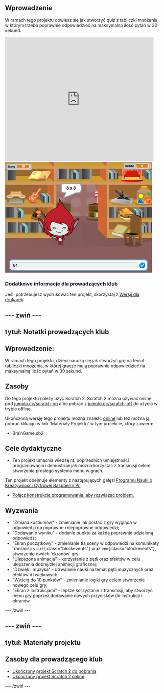 ## Wprowadzenie

W ramach tego projektu dowiesz się jak stworzyć quiz z tabliczki mnożenia, w którym trzeba poprawnie odpowiedzieć na maksymalną ilość pytań w 30 sekund.

<div class="scratch-preview">
  <iframe allowtransparency="true" width="485" height="402" src="https://scratch.mit.edu/projects/embed/42225768/?autostart=false" frameborder="0"></iframe>
  <img src="images/brain-final.png">
</div>

### Dodatkowe informacje dla prowadzących klub

Jeśli potrzebujesz wydrukować ten projekt, skorzystaj z [Wersji dla drukarek](https://projects.raspberrypi.org/en/projects/brain-game/print).

## \--- zwiń \---

## tytuł: Notatki prowadzących klub

## Wprowadzenie:

W ramach tego projektu, dzieci nauczą się jak stworzyć grę na temat tabliczki mnożenia, w której gracze mają poprawnie odpowiedzieć na maksymalną ilość pytań w 30 sekund.

## Zasoby

Do tego projektu należy użyć Scratch 2. Scratch 2 można używać online pod [jumpto.cc/scratch-on](http://jumpto.cc/scratch-on) albo pobrać z [jumpto.cc/scratch-off](http://jumpto.cc/scratch-off) do użycia w trybie offline.

Ukończoną wersję tego projektu można znaleźć [online](http://scratch.mit.edu/projects/42225768/#editor) lub też można ją pobrać klikając w link 'Materiały Projektu' w tym projekcie, który zawiera:

* BrainGame.sb2

## Cele dydaktyczne

* Ten projekt umacnia wiedzę nt. poprzednich umiejętności programowania i demostruje jak można korzystać z transmisji celem stworzenia prostego systemu menu w grach.

Ten projekt obejmuje elementy z następujących gałęzi [Programu Nauki o Kreatywności Cyfrowej Raspberry Pi.](http://rpf.io/curriculum):

* [Połącz konstrukcje programowania, aby rozwiązać problem.](https://www.raspberrypi.org/curriculum/programming/builder)

## Wyzwania

* "Zmiana kostiumów" - zmienianie jak postać z gry wygląda w odpowiedzi na poprawne i niepoprawne odpowiedzi;
* "Dodawanie wyniku" - dodanie punktu za każdą poprawnie udzieloną odpowiedź;
* "Ekran początkowy" - zmienianie tła sceny w odpowiedzi na komunikaty transmisji `start`{:class="blockevents"} oraz `end`{:class="blockevents"}, stworzenie dwóch 'ekranów' gry;
* "Ulepszona animacja" - korzystanie z pętli oraz efektów w celu ulepszenia dobrej/złej animacji graficznej;
* "Dźwięk i muzyka" - utrwalanie nauki na temat pętli muzycznych oraz efektów dźwiękowych;
* "Wyścig do 10 punktów" - zmienianie logiki gry celem stworzenia nowego celu gry;
* "Ekran z instrukcjami" - lepsze korzystanie z transmisji, aby stworzyć menu gry poprzez dodawanie nowych przycisków do instrukcji i ekranów.

\--- /zwiń \---

## \--- zwiń \---

## tytuł: Materiały projektu

## Zasoby dla prowadzącego klub

* [Ukończony projekt Scratch 2 do pobrania](resources/BrainGame.sb2)
* [Ukończony projekt Scratch 2 online](http://scratch.mit.edu/projects/42225768/#editor)

\--- /zwiń \---